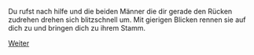 Du rufst nach hilfe und die beiden Männer die dir gerade den Rücken zudrehen drehen sich blitzschnell um.
Mit gierigen Blicken rennen sie auf dich zu und bringen dich zu ihrem Stamm.

[Weiter](stammdermenschenfresser.md)
